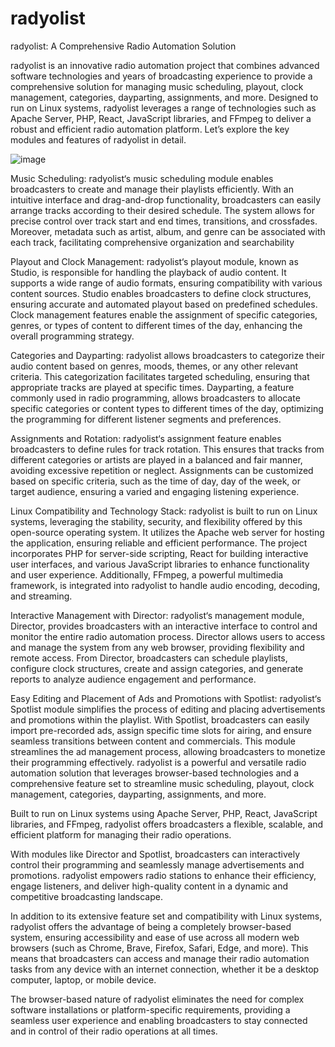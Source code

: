 # radyolist
radyolist: A Comprehensive Radio Automation Solution

radyolist is an innovative radio automation project that combines advanced software technologies and years of broadcasting experience to provide a comprehensive solution for managing music scheduling, playout, clock management, categories, dayparting, assignments, and more. Designed to run on Linux systems, radyolist leverages a range of technologies such as Apache Server, PHP, React, JavaScript libraries, and FFmpeg to deliver a robust and efficient radio automation platform. Let’s explore the key modules and features of radyolist in detail.


![image](https://github.com/emrehakan-ai/radyolist/assets/99765625/f6856d6b-f95c-4505-805b-fd9953eb49b5)


Music Scheduling: radyolist‘s music scheduling module enables broadcasters to create and manage their playlists efficiently. With an intuitive interface and drag-and-drop functionality, broadcasters can easily arrange tracks according to their desired schedule. The system allows for precise control over track start and end times, transitions, and crossfades. Moreover, metadata such as artist, album, and genre can be associated with each track, facilitating comprehensive organization and searchability



Playout and Clock Management: radyolist‘s playout module, known as Studio, is responsible for handling the playback of audio content. It supports a wide range of audio formats, ensuring compatibility with various content sources. Studio enables broadcasters to define clock structures, ensuring accurate and automated playout based on predefined schedules. Clock management features enable the assignment of specific categories, genres, or types of content to different times of the day, enhancing the overall programming strategy.

Categories and Dayparting: radyolist allows broadcasters to categorize their audio content based on genres, moods, themes, or any other relevant criteria. This categorization facilitates targeted scheduling, ensuring that appropriate tracks are played at specific times. Dayparting, a feature commonly used in radio programming, allows broadcasters to allocate specific categories or content types to different times of the day, optimizing the programming for different listener segments and preferences.

Assignments and Rotation: radyolist‘s assignment feature enables broadcasters to define rules for track rotation. This ensures that tracks from different categories or artists are played in a balanced and fair manner, avoiding excessive repetition or neglect. Assignments can be customized based on specific criteria, such as the time of day, day of the week, or target audience, ensuring a varied and engaging listening experience.

Linux Compatibility and Technology Stack: radyolist is built to run on Linux systems, leveraging the stability, security, and flexibility offered by this open-source operating system. It utilizes the Apache web server for hosting the application, ensuring reliable and efficient performance. The project incorporates PHP for server-side scripting, React for building interactive user interfaces, and various JavaScript libraries to enhance functionality and user experience. Additionally, FFmpeg, a powerful multimedia framework, is integrated into radyolist to handle audio encoding, decoding, and streaming.

Interactive Management with Director: radyolist‘s management module, Director, provides broadcasters with an interactive interface to control and monitor the entire radio automation process. Director allows users to access and manage the system from any web browser, providing flexibility and remote access. From Director, broadcasters can schedule playlists, configure clock structures, create and assign categories, and generate reports to analyze audience engagement and performance.

Easy Editing and Placement of Ads and Promotions with Spotlist: radyolist‘s Spotlist module simplifies the process of editing and placing advertisements and promotions within the playlist. With Spotlist, broadcasters can easily import pre-recorded ads, assign specific time slots for airing, and ensure seamless transitions between content and commercials. This module streamlines the ad management process, allowing broadcasters to monetize their programming effectively.
radyolist is a powerful and versatile radio automation solution that leverages browser-based technologies and a comprehensive feature set to streamline music scheduling, playout, clock management, categories, dayparting, assignments, and more.



Built to run on Linux systems using Apache Server, PHP, React, JavaScript libraries, and FFmpeg, radyolist offers broadcasters a flexible, scalable, and efficient platform for managing their radio operations.

With modules like Director and Spotlist, broadcasters can interactively control their programming and seamlessly manage advertisements and promotions. radyolist empowers radio stations to enhance their efficiency, engage listeners, and deliver high-quality content in a dynamic and competitive broadcasting landscape.

In addition to its extensive feature set and compatibility with Linux systems, radyolist offers the advantage of being a completely browser-based system, ensuring accessibility and ease of use across all modern web browsers (such as Chrome, Brave, Firefox, Safari, Edge, and more). This means that broadcasters can access and manage their radio automation tasks from any device with an internet connection, whether it be a desktop computer, laptop, or mobile device.

The browser-based nature of radyolist eliminates the need for complex software installations or platform-specific requirements, providing a seamless user experience and enabling broadcasters to stay connected and in control of their radio operations at all times.
